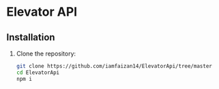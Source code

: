 # Elevator API

## Installation

1. Clone the repository:
   ```bash
   git clone https://github.com/iamfaizan14/ElevatorApi/tree/master
   cd ElevatorApi
   npm i
